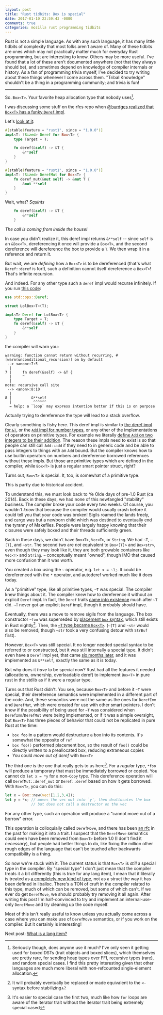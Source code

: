 ```yaml
---
layout: post
title: "Rust tidbits: Box is special"
date: 2017-01-10 22:59:43 -0800
comments: true
categories: mozilla rust programming tidbits
---
```


Rust is not a simple language. As with any such language, it has many little tidbits of complexity
that most folks aren't aware of. Many of these tidbits are ones which may not practically matter
much for everyday Rust programming, but are interesting to know. Others may be more useful. I've
found that a lot of these aren't documented anywhere (not that they always should be), and sometimes
depend on knowledge of compiler internals or history. As a fan of programming trivia myself, I've
decided to try writing about these things whenever I come across them. "Tribal Knowledge" shouldn't
be a thing in a programming community; and trivia is fun!


----------

So. `Box<T>`. Your favorite heap allocation type that nobody uses[^1].

I was discussing some stuff on the rfcs repo when
[@burdges realized that `Box<T>` has a funky `Deref` impl][rfcs-impl].

Let's [look at it][deref-impl]:

```rust
#[stable(feature = "rust1", since = "1.0.0")]
impl<T: ?Sized> Deref for Box<T> {
    type Target = T;

    fn deref(&self) -> &T {
        &**self
    }
}

#[stable(feature = "rust1", since = "1.0.0")]
impl<T: ?Sized> DerefMut for Box<T> {
    fn deref_mut(&mut self) -> &mut T {
        &mut **self
    }
}
```

Wait, what? _Squints_

```rust
    fn deref(&self) -> &T {
        &**self
    }
```

_The call is coming from inside the house!_


 [rfcs-impl]: https://github.com/rust-lang/rfcs/issues/1850#issuecomment-271766300
 [deref-impl]: https://github.com/rust-lang/rust/blob/e4fee525e04838dabc82beed5ae1a06051be53fd/src/liballoc/boxed.rs#L502
 [^1]: Seriously though, does anyone use it much? I've only seen it getting used for boxed DSTs (trait objects and boxed slices), which themselves are pretty rare, for sending heap types over FFI, recursive types (rare), and random special cases. I find this pretty interesting given that other languages are much more liberal with non-refcounted single-element allocation.


In case you didn't realize it, this deref impl returns `&**self` -- since `self`
is an `&Box<T>`, dereferencing it once will provide a `Box<T>`, and the second dereference
will dereference the box to provide a `T`. We then wrap it in a reference and return it.

But wait, we are _defining_ how a `Box<T>` is to be dereferenced (that's what `Deref::deref` is
for!), such a definition cannot itself dereference a `Box<T>`! That's infinite recursion.


And indeed. For any other type such a `deref` impl would recurse infinitely. If you run
[this code][lolbox]:

```rust
use std::ops::Deref;

struct LolBox<T>(T);

impl<T> Deref for LolBox<T> {
    type Target = T;
    fn deref(&self) -> &T {
        &**self
    }
}
```

 [lolbox]: https://play.rust-lang.org/?gist=9c8a02336c6816e57c83de39c103ca06&version=stable&backtrace=0

the compiler will warn you:

```text
warning: function cannot return without recurring, #[warn(unconditional_recursion)] on by default
 --> <anon>:7:5
  |
7 |     fn deref(&self) -> &T {
  |     ^
  |
note: recursive call site
 --> <anon>:8:10
  |
8 |         &**self
  |          ^^^^^^
  = help: a `loop` may express intention better if this is on purpose
```

Actually trying to dereference the type will lead to a stack overflow.

Clearly something is fishy here. This deref impl is similar to [the deref impl for `&T`][deref-and],
or the [`Add` impl for number types][add-num], or any other of the implementations of operators on
primitive types. For example we literally
[define `Add` on two integers to be their addition][add-num]. The reason these impls need to exist
is so that people can still call `Add::add` if they need to in generic code and be able to pass
integers to things with an `Add` bound. But the compiler knows how to use builtin operators on
numbers and dereference borrowed references without these impls. But those are primitive types
which are defined in the compiler, while `Box<T>` is just a regular smart pointer struct, right?

Turns out, `Box<T>` is special. It, too, is somewhat of a primitive type.

 [deref-and]: https://github.com/rust-lang/rust/blob/52c03d1d619fd25c961bc9de59bcc942b660d5db/src/libcore/ops.rs#L2460
 [add-num]: https://github.com/rust-lang/rust/blob/52c03d1d619fd25c961bc9de59bcc942b660d5db/src/libcore/ops.rs#L263

This is partly due to historical accident.

To understand this, we must look back to Ye Olde days of pre-1.0 Rust (ca 2014). Back in these days,
we had none of this newfangled "stability" business. The compiler broke your code every two weeks.
Of course, you wouldn't _know_ that because the compiler would usually crash before it could tell
you that your code was broken! Sigils roamed the lands freely, and cargo was but a newborn child
which was destined to eventually end the tyranny of Makefiles. People were largely happy knowing
that their closures were safely boxed and their threads sufficiently green.

Back in these days, we didn't have `Box<T>`, `Vec<T>`, or `String`. We had `~T`, `~[T]`, and `~str`.
The second two are _not_ equivalent to `Box<[T]>` and `Box<str>`, even though they may look like it,
they are both growable containers like `Vec<T>` and `String`. `~` conceptually meant "owned", though
IMO that caused more confusion than it was worth.

You created a box using the `~` operator, e.g. `let x = ~1;`. It could be dereferenced with the `*`
operator, and autoderef worked much like it does today.

As a "primitive" type; like all primitive types, `~T` was special. The compiler knew things about
it. The compiler knew how to dereference it without an explicit `Deref` impl. In fact, the `Deref`
traits [came into existence][deref-pr] much after `~T` did. `~T` never got an explicit `Deref` impl,
though it probably should have.

Eventually, there was a move to remove sigils from the language. The box constructor `~foo` was
superseded by [placement `box` syntax][placement], which still exists in Rust nightly[^3]. Then, the
[`~T` type became `Box<T>`][die-sigil]. (`~[T]` and `~str` would also be removed, though `~str` took
a very confusing detour with `StrBuf` first).

However, `Box<T>` was still special. It no longer needed special syntax to be referred to or
constructed, but it was still internally a special type. It didn't even have a `Deref` impl yet,
that came [six months later][box-gets-deref], and it was implemented as `&**self`, exactly the same
as it is today.


 [deref-pr]: https://github.com/rust-lang/rust/pull/12491
 [placement]: https://github.com/rust-lang/rust/pull/11055/
 [die-sigil]: https://github.com/rust-lang/rust/pull/13904
 [box-gets-deref]: https://github.com/rust-lang/rust/pull/20052
 [^3]: It will probably eventually be replaced or made equivalent to the `<-` syntax before stabilizing

But why does it _have_ to be special now? Rust had all the features it needed (allocations,
ownership, overloadable deref) to implement `Box<T>` in pure rust in the stdlib as if it
were a regular type.

Turns out that Rust didn't. You see, because `Box<T>` and before it `~T` were special, their
dereference semantics were implemented in a different part of the code. And, these semantics were
not the same as the ones for `DerefImm` and `DerefMut`, which were created for use with other smart
pointers. I don't know if the possibility of being used for `~T` was considered when
`DerefImm`/`DerefMut` were being implemented, or if it was a simple oversight, but `Box<T>` has
three pieces of behavior that could not be replicated in pure Rust at the time:

 - `box foo` in a pattern would destructure a box into its contents. It's somewhat the opposite of `ref`
 - `box foo()` performed placement box, so the result of `foo()` could be directly written to a preallocated box, reducing extraneous copies
 - You could _move out of deref_ with `Box<T>`

The third one is the one that really gets to us here[^4].
For a _regular_ type, `*foo` will produce a temporary that must be immediately borrowed or copied.
You cannot do `let x = *y` for a non-`Copy` type. This dereference operation will call
`DerefMut::deref_mut` or `Deref::deref` based on how it gets borrowed. With `Box<T>`, you can do
this:

```rust
let x = Box::new(vec![1,2,3,4]);
let y = *x; // moves the vec out into `y`, then deallocates the box
            // but does not call a destructor on the vec
```

For any other type, such an operation will produce a "cannot move out of a borrow" error.

This operation is colloquially called `DerefMove`, and there has been [an rfc][derefmove] in the
past for making it into a trait. I suspect that the `DerefMove` semantics could even have been
removed from `Box<T>` before 1.0 (I don't find it _necessary_), but people had better things to do,
like fixing the million other rough edges of the language that can't be touched after backwards
compatibility is a thing.


So now we're stuck with it. The current status is that `Box<T>` is _still_ a special type in the
compiler. By "special type" I don't just mean that the compiler treats it a bit differently (this is
true for any lang item), I mean that it literally is treated as
[a completely new kind of type][tybox], not as a struct the way it has been defined in liballoc.
There's a TON of cruft in the compiler related to this type, much of which can be removed, but some
of which can't. If we ever do get `DerefMove`, we should probably try removing it all again. After
writing this post I'm half-convinced to try and implement an internal-use-only `DerefMove` and try
cleaning up the code myself.


Most of this isn't really useful to know unless you actually come across a case where you can make
use of `DerefMove` semantics, or if you work on the compiler. But it certainly is interesting!

Next post: [What is a lang item?](http://manishearth.github.io/blog/2017/01/11/rust-tidbits-what-is-a-lang-item/)

 [derefmove]: https://github.com/rust-lang/rfcs/pull/178/files?short_path=6f69a99#diff-6f69a990502a98c2eeb172d87269005d
 [tybox]: http://manishearth.github.io/rust-internals-docs/rustc/ty/enum.TypeVariants.html#TyBox.v
 [^4]: It's easier to special case the first two, much like how `for` loops are aware of the iterator trait without the iterator trait being extremely special cased
